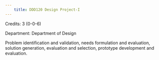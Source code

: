 ```yaml
---
    title: DDD120 Design Project-I
---
```

Credits: 3 (0-0-6)

Department: Department of Design

Problem identification and validation, needs formulation and evaluation, solution generation, evaluation and selection, prototype development and evaluation.